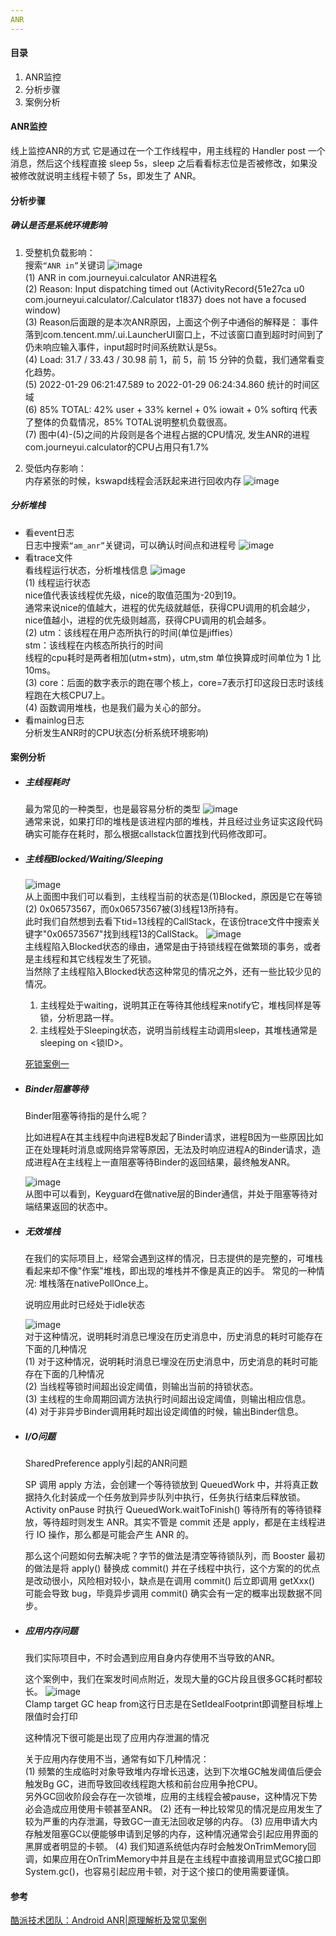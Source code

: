 ```yaml
---
ANR
---
```


#### 目录
1. ANR监控
2. 分析步骤
3. 案例分析
#### ANR监控
线上监控ANR的方式
它是通过在一个工作线程中，用主线程的 Handler post 一个消息，然后这个线程直接 sleep 5s，sleep 之后看看标志位是否被修改，如果没被修改就说明主线程卡顿了 5s，即发生了 ANR。
#### 分析步骤
##### 确认是否是系统环境影响
1. 受整机负载影响：<br>
搜索`“ANR in”`关键词
![image](https://github.com/Coopergp/Android/assets/163702335/31ddfdfd-d74a-4826-8cdc-4d736507d056)<br>
(1) ANR in com.journeyui.calculator  ANR进程名<br>
(2) Reason: Input dispatching timed out (ActivityRecord{51e27ca u0 com.journeyui.calculator/.Calculator t1837} does not have a focused window)<br>
(3) Reason后面跟的是本次ANR原因，上面这个例子中通俗的解释是：
事件落到com.tencent.mm/.ui.LauncherUI窗口上，不过该窗口直到超时时间到了仍未响应输入事件，input超时时间系统默认是5s。<br>
(4) Load: 31.7 / 33.43 / 30.98
前 1，前 5，前 15 分钟的负载，我们通常看变化趋势。<br>
(5) 2022-01-29 06:21:47.589 to 2022-01-29 06:24:34.860  统计的时间区域<br>
(6) 85% TOTAL: 42% user + 33% kernel + 0% iowait + 0% softirq
代表了整体的负载情况，85% TOTAL说明整机负载很高。<br>
(7) 图中(4)-(5)之间的片段则是各个进程占据的CPU情况, 发生ANR的进程com.journeyui.calculator的CPU占用只有1.7%

2. 受低内存影响：<br>
内存紧张的时候，kswapd线程会活跃起来进行回收内存
![image](https://github.com/Coopergp/Android/assets/163702335/b01aaeb0-23bc-4a83-aaec-bee98b1f08d6)
##### 分析堆栈

- 看event日志<br>
日志中搜索`“am_anr”`关键词，可以确认时间点和进程号
  ![image](https://github.com/Coopergp/Android/assets/163702335/506c1245-7f67-4acc-b350-636bb0ecbed9)
- 看trace文件<br>
看线程运行状态，分析堆栈信息
 ![image](https://github.com/Coopergp/Android/assets/163702335/803e648e-a023-4a7a-a829-a20934b39261)<br>
(1) 线程运行状态<br>
nice值代表该线程优先级，nice的取值范围为-20到19。<br>
通常来说nice的值越大，进程的优先级就越低，获得CPU调用的机会越少，nice值越小，进程的优先级则越高，获得CPU调用的机会越多。<br>
(2) utm：该线程在用户态所执行的时间(单位是jiffies）<br>
stm：该线程在内核态所执行的时间<br>
线程的cpu耗时是两者相加(utm+stm)，utm,stm 单位换算成时间单位为 1 比 10ms。<br>
(3) core：后面的数字表示的跑在哪个核上，core=7表示打印这段日志时该线程跑在大核CPU7上。<br>
(4) 函数调用堆栈，也是我们最为关心的部分。
- 看mainlog日志<br>
  分析发生ANR时的CPU状态(分析系统环境影响)
#### 案例分析
- ##### 主线程耗时
  最为常见的一种类型，也是最容易分析的类型
  ![image](https://github.com/Coopergp/Android/assets/163702335/c2dba1b4-dfb7-4b15-8d57-7b3fc2a8ea15)<br>
  通常来说，如果打印的堆栈是该进程内部的堆栈，并且经过业务证实这段代码确实可能存在耗时，那么根据callstack位置找到代码修改即可。
- ##### 主线程Blocked/Waiting/Sleeping
  ![image](https://github.com/Coopergp/Android/assets/163702335/f7a989ce-b539-40f5-9894-2e2b5a7948c9)<br>
  从上面图中我们可以看到，主线程当前的状态是(1)Blocked，原因是它在等锁(2) 0x06573567，而0x06573567被(3)线程13所持有。<br>
  此时我们自然想到去看下tid=13线程的CallStack，在该份trace文件中搜索关键字"0x06573567"找到线程13的CallStack。
  ![image](https://github.com/Coopergp/Android/assets/163702335/cc975b60-fafe-4d2a-89b8-e4df28166625)<br>
  主线程陷入Blocked状态的缘由，通常是由于持锁线程在做繁琐的事务，或者是主线程和其它线程发生了死锁。<br>
  当然除了主线程陷入Blocked状态这种常见的情况之外，还有一些比较少见的情况。
  
  1) 主线程处于waiting，说明其正在等待其他线程来notify它，堆栈同样是等锁，分析思路一样。<br>
  2) 主线程处于Sleeping状态，说明当前线程主动调用sleep，其堆栈通常是sleeping on <锁ID>。

    [死锁案例一](https://blog.csdn.net/m0_65145113/article/details/122125468?ops_request_misc=%257B%2522request%255Fid%2522%253A%2522171159002816800182770796%2522%252C%2522scm%2522%253A%252220140713.130102334.pc%255Fall.%2522%257D&request_id=171159002816800182770796&biz_id=0&utm_medium=distribute.pc_search_result.none-task-blog-2~all~first_rank_ecpm_v1~rank_v31_ecpm-5-122125468-null-null.142^v100^pc_search_result_base4&utm_term=android%E4%B8%AD%E6%AD%BB%E9%94%81%E5%AF%BC%E8%87%B4anr%E7%9A%84%E6%A1%88%E4%BE%8B&spm=1018.2226.3001.4187)
- ##### Binder阻塞等待

  Binder阻塞等待指的是什么呢？

  比如进程A在其主线程中向进程B发起了Binder请求，进程B因为一些原因比如正在处理耗时消息或网络异常等原因，无法及时响应进程A的Binder请求，造成进程A在主线程上一直阻塞等待Binder的返回结果，最终触发ANR。

  ![image](https://github.com/Coopergp/Android/assets/163702335/8e8fc6ea-b3be-4dd6-b040-20ec6332711f)<br>
  从图中可以看到，Keyguard在做native层的Binder通信，并处于阻塞等待对端结果返回的状态中。

- ##### 无效堆栈

  在我们的实际项目上，经常会遇到这样的情况，日志提供的是完整的，可堆栈看起来却不像"作案"堆栈，即出现的堆栈并不像是真正的凶手。
常见的一种情况:  堆栈落在nativePollOnce上。

  说明应用此时已经处于idle状态

  ![image](https://github.com/Coopergp/Android/assets/163702335/6af3ebbf-fedc-482a-8fe6-559dffd3ada4)<br>
  对于这种情况，说明耗时消息已埋没在历史消息中，历史消息的耗时可能存在下面的几种情况<br>
  (1) 对于这种情况，说明耗时消息已埋没在历史消息中，历史消息的耗时可能存在下面的几种情况<br>
  (2) 当线程等锁时间超出设定阈值，则输出当前的持锁状态。<br>
  (3) 主线程的生命周期回调方法执行时间超出设定阈值，则输出相应信息。<br>
  (4) 对于非异步Binder调用耗时超出设定阈值的时候，输出Binder信息。

- ##### I/O问题

  SharedPreference apply引起的ANR问题

  SP 调用 apply 方法，会创建一个等待锁放到 QueuedWork 中，并将真正数据持久化封装成一个任务放到异步队列中执行，任务执行结束后释放锁。Activity onPause 时执行 QueuedWork.waitToFinish() 等待所有的等待锁释放，等待超时则发生 ANR。其实不管是 commit 还是 apply，都是在主线程进行 IO 操作，那么都是可能会产生 ANR 的。

  那么这个问题如何去解决呢？字节的做法是清空等待锁队列，而 Booster 最初的做法是将 apply() 替换成 commit() 并在子线程中执行，这个方案的的优点是改动很小，风险相对较小，缺点是在调用 commit() 后立即调用 getXxx() 可能会导致 bug，毕竟异步调用 commit() 确实会有一定的概率出现数据不同步。

- ##### 应用内存问题

  我们实际项目中，不时会遇到应用自身内存使用不当导致的ANR。

  这个案例中，我们在案发时间点附近，发现大量的GC片段且很多GC耗时都较长。
  ![image](https://github.com/Coopergp/Android/assets/163702335/afe13b38-0f96-4bc4-81bf-06c6e8f75293)<br>
  Clamp target GC heap from这行日志是在SetIdealFootprint即调整目标堆上限值时会打印

  这种情况下很可能是出现了应用内存泄漏的情况

  关于应用内存使用不当，通常有如下几种情况：<br>
  (1) 频繁的生成临时对象导致堆内存增长迅速，达到下次堆GC触发阈值后便会触发Bg GC，进而导致回收线程跑大核和前台应用争抢CPU。<br>
      另外GC回收阶段会存在一次锁堆，应用的主线程会被pause，这种情况下势必会造成应用使用卡顿甚至ANR。
  (2) 还有一种比较常见的情况是应用发生了较为严重的内存泄漏，导致GC一直无法回收足够的内存。
  (3) 应用申请大内存触发阻塞GC以便能够申请到足够的内存，这种情况通常会引起应用界面的黑屏或者明显的卡顿。
  (4) 我们知道系统低内存时会触发OnTrimMemory回调，如果应用在OnTrimMemory中并且是在主线程中直接调用显式GC接口即System.gc()，也容易引起应用卡顿，对于这个接口的使用需要谨慎。
  

#### 参考

[酷派技术团队：Android ANR|原理解析及常见案例](https://mp.weixin.qq.com/s?__biz=MzkwNjI5MjAxNg==&mid=2247483844&idx=1&sn=a6e043f3e4a494dfabfbc76952b6d936&scene=21#wechat_redirect)

